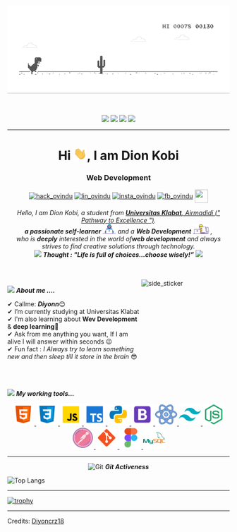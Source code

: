 <p align="center">
  <img src="https://github.com/Diyoncrz18/AssetCodeIcon/blob/main/Assets/dino.gif" height="200"/>
</p>
<br>

<p align="left"> 
 </p>
 <p align="center">
<img src="https://img.shields.io/badge/Age-18-blue" />
  <img src="https://img.shields.io/badge/Focus-Web%20Development-brightgreen" />
  <img src="https://img.shields.io/badge/Lives-Airmadidi%20-success" />
  <img src="https://img.shields.io/badge/Languages-Indonesia%20%26%20English-brightgreen" />
</p>
<hr>
<h1 align="center">Hi <img src="https://github.com/Diyoncrz18/AssetCodeIcon/blob/main/Assets/Hi.gif" width="30px">, I am Dion Kobi </h1>
<h3 align="center">Web Development </h3>
<p align="center">
<a href="https://www.hackerrank.com/profile/dkobi16" target="blank"><img align="center" src="https://cdn.worldvectorlogo.com/logos/hackerrank.svg" alt="hack_ovindu" height="30" width="40" /></a>
<a href="https://www.linkedin.com/in/dion-kobi-b1186b312/" target="blank"><img align="center" src="https://res.cloudinary.com/dzsvjyxrf/image/upload/v1744011128/linkedin_xjfgzq.png" alt="lin_ovindu" height="30" width="30" /></a>  
<a href="https://www.instagram.com/diyoncrz_/" target="blank"><img align="center" src="https://res.cloudinary.com/dzsvjyxrf/image/upload/v1744010926/instagram_fyx3d4.png" alt="insta_ovindu" height="30" width="30" /></a>
<a href="https://web.facebook.com/profile.php?id=100009843961085" target="blank"><img align="center" src="https://res.cloudinary.com/dzsvjyxrf/image/upload/v1744011127/facebook_lrildg.png" alt="fb_ovindu" height="30" width="30" /></a>
 <a href = "mailto: dkobi16@gmail.com"><img align="center" src="https://res.cloudinary.com/dzsvjyxrf/image/upload/v1744011128/gmail_om88mz.png" height="30" width="30" /></a>
</p>
</p>

<p align="center">
  <em>
    Hello, I am Dion Kobi, a student from <a href="https://www.unklab.ac.id/"> <b>Universitas Klabat</b>, Airmadidi (" Pathway to Excellence ")</a>. <br>
    <b>a passionate self-learner</b> <img src="https://github.com/Diyoncrz18/AssetCodeIcon/blob/main/Assets/Developer.gif" width="30px"> and a <b>Web Development</b>&nbsp;<img src="https://github.com/Diyoncrz18/AssetCodeIcon/blob/main/Assets/Designer.gif" width="36px">&nbsp,<br>who is <b>deeply</b>
    interested in the world of<b>web development</b> and always strives to find creative solutions through technology.
  </em> 
  <br>
  <img src="https://media.giphy.com/media/gH3LO09IOiZIqePwv9/giphy.gif" width="50" /> <b><i align="center">Thought : "Life is full of choices…choose wisely!”</i></b> <img src="https://media.giphy.com/media/qjqUcgIyRjsl2/giphy.gif" width="50" />
</p>
<br><br>
<img align="right" width=200px height=200px alt="side_sticker" src="https://media.giphy.com/media/TEnXkcsHrP4YedChhA/giphy.gif" />

<img src="https://media.giphy.com/media/iY8CRBdQXODJSCERIr/giphy.gif" width="30px">&nbsp;**_About me ...._**

✔ Callme: **_Diyonn_**😊 <br>
✔ I’m currently studying at Universitas Klabat
✔ I'm also learning about **Wev Development** & **deep learning**🥰<br>
✔ Ask from me anything you want, If I am alive I will answer within seconds 😉<br>
✔ Fun fact : _I Always try to learn something new and then sleep till it store in the brain_ 😎<br><br><br><br>

<img src="https://media.giphy.com/media/iY8CRBdQXODJSCERIr/giphy.gif" width="30px">&nbsp;**_My working tools..._**

<p align="center">
  
  <a href="https://developer.mozilla.org/en-US/docs/Web/HTML" target="_blank">
    <img height="50" src="https://github.com/Diyoncrz18/AssetCodeIcon/blob/main/Assets/skill/html.svg" alt="HTML Logo">
  </a>
  <a href="https://developer.mozilla.org/en-US/docs/Web/CSS" target="_blank">
    <img height="50" src="https://github.com/Diyoncrz18/AssetCodeIcon/blob/main/Assets/skill/css.svg" alt="CSS Logo">
  </a>
  <a href="https://developer.mozilla.org/en-US/docs/Web/JavaScript" target="_blank">
    <img height="50" src="https://github.com/Diyoncrz18/AssetCodeIcon/blob/main/Assets/skill/javascript.svg" alt="JS Logo">
  </a>
  <a href="https://www.typescriptlang.org/docs/" target="_blank">
    <img height="50" src="https://github.com/Diyoncrz18/AssetCodeIcon/blob/main/Assets/skill/typescript.svg" alt="TS Logo">
  </a>
  <a href="https://www.python.org/" target="_blank">
    <img height="50" src="https://github.com/Diyoncrz18/AssetCodeIcon/blob/main/Assets/skill/python.svg" alt="Python Logo">
  </a>
  <a href="https://getbootstrap.com/" target="_blank">
    <img height="50" src="https://github.com/Diyoncrz18/AssetCodeIcon/blob/main/Assets/skill/bootstrap.svg" alt="Bootstrap Logo">
  </a>
  <a href="https://react.dev/" target="_blank">
    <img height="50" src="https://github.com/Diyoncrz18/AssetCodeIcon/blob/main/Assets/skill/react.svg" alt="React Logo">
  </a>
  <a href="https://tailwindcss.com/" target="_blank">
    <img height="50" src="https://github.com/Diyoncrz18/AssetCodeIcon/blob/main/Assets/skill/tailwind.svg" alt="Tailwind Logo">
  </a>
  <a href="https://nodejs.org/en" target="_blank">
    <img height="50" src="https://github.com/Diyoncrz18/AssetCodeIcon/blob/main/Assets/skill/nodejs.svg" alt="NodeJS Logo">
  </a>
  <a href="https://www.postman.com/" target="_blank">
    <img height="50" src="https://github.com/Diyoncrz18/AssetCodeIcon/blob/main/Assets/skill/postman.svg" alt="Postman Logo">
  </a>
  <a href="https://git-scm.com/" target="_blank">
    <img height="50" src="https://github.com/Diyoncrz18/AssetCodeIcon/blob/main/Assets/skill/git.svg" alt="Git Logo">
  </a>
  <a href="https://www.figma.com/" target="_blank">
    <img height="50" src="https://github.com/Diyoncrz18/AssetCodeIcon/blob/main/Assets/skill/figma.svg" alt="Figma Logo">
  </a>
  <a href="https://www.mysql.com/" target="_blank">
    <img height="50" src="https://github.com/Diyoncrz18/AssetCodeIcon/blob/main/Assets/skill/mysql.svg" alt="MySql Logo">
  </a>

  <hr>
  <p align="center">
 <img src="https://media.giphy.com/media/W5eoZHPpUx9sapR0eu/giphy.gif" width="30px" alt="Git"/>&nbsp;<i><b>Git Activeness</b></i></p>
 
![Top Langs](https://github-readme-stats.vercel.app/api/top-langs/?username=Diyoncrz18&show_icons=true&locale=en&layout=compact&theme=chartreuse-dark)

<hr>

[![trophy](https://github-profile-trophy.vercel.app/?username=Diyoncrz18&theme=juicyfresh&no-bg=true)](https://github.com/ryo-ma/github-profile-trophy)

---

Credits: [Diyoncrz18](https://github.com/Diyoncrz18)
